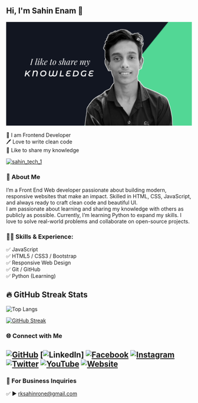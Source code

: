 ## Hi, I'm Sahin Enam 👋
[<img src='banner.jpg' alt='Sahin Shazi'>](https://github.com/SahinShaz)
<p>
👑 I am Frontend Developer <br> 
🖊️ Love to write clean code <br> 
🎤 Like to share my knowledge </p> 

<p align="left"> <a href="#" target="blank"><img src="https://img.shields.io/twitter/follow/sahin_tech_1?logo=twitter&style=for-the-badge" alt="sahin_tech_1" /></a> </p>

### 🚀 About Me
I’m a Front End Web developer passionate about building modern, responsive websites that make an impact. Skilled in HTML, CSS, JavaScript, and always ready to craft clean code and beautiful UI.  
I am passionate about learning and sharing my knowledge with others as publicly as possible. Currently, I’m learning Python to expand my skills. I love to solve real-world problems and collaborate on open-source projects.  

### 👨‍💻 Skills & Experience: 
✅ JavaScript <br>
✅ HTML5 / CSS3 / Bootstrap <br>
✅ Responsive Web Design <br>
✅ Git / GitHub <br>
✅ Python (Learning) <br>

## 🔥 GitHub Streak Stats
![Top Langs](https://github-readme-stats.vercel.app/api/top-langs/?username=SahinShazi&layout=compact&theme=tokyonight)

[![GitHub Streak](https://streak-stats.demolab.com?user=SahinShazi&theme=tokyonight&hide_border=true)](https://git.io/streak-stats)

### 🌐 Connect with Me  

[![GitHub](https://img.shields.io/badge/GitHub-000000?style=for-the-badge&logo=github&logoColor=white)](#)
[![LinkedIn](https://img.shields.io/badge/LinkedIn-0077B5?style=for-the-badge&logo=linkedin&logoColor=white)]
[![Facebook](https://img.shields.io/badge/Facebook-1877F2?style=for-the-badge&logo=facebook&logoColor=white)](#)
[![Instagram](https://img.shields.io/badge/Instagram-E4405F?style=for-the-badge&logo=instagram&logoColor=white)](#)
[![Twitter](https://img.shields.io/badge/Twitter-1DA1F2?style=for-the-badge&logo=twitter&logoColor=white)](#)
[![YouTube](https://img.shields.io/badge/YouTube-FF0000?style=for-the-badge&logo=youtube&logoColor=white)](#)
[![Website](https://img.shields.io/badge/Website-000000?style=for-the-badge&logo=icloud&logoColor=white)](#)
---

### 📧 For Business Inquiries 
✅ ► rksahinrone@gmail.com
